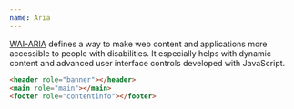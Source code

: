 ```yaml
---
name: Aria
---
```


[WAI-ARIA](http://www.w3.org/WAI/intro/aria) defines a way to make web content and applications more accessible to people with disabilities. It especially helps with dynamic content and advanced user interface controls developed with JavaScript.

```html
<header role="banner"></header>
<main role="main"></main>
<footer role="contentinfo"></footer>
```